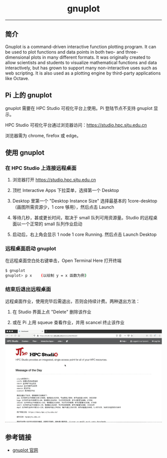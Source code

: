 # <center>gnuplot</center> 

-----

## 简介

Gnuplot is a command-driven interactive function plotting program. It can be used to plot functions and data points in both two- and three-dimensional plots in many different formats. It was originally created to allow scientists and students to visualize mathematical functions and data interactively, but has grown to support many non-interactive uses such as web scripting. It is also used as a plotting engine by third-party applications like Octave.


## Pi 上的 gnuplot

gnuplot 需要在 HPC Studio 可视化平台上使用。Pi 登陆节点不支持 gnuplot 显示。

HPC Studio 可视化平台通过浏览器访问：https://studio.hpc.sjtu.edu.cn

浏览器需为 chrome, firefox 或 edge。


## 使用 gnuplot

### 在 HPC Studio 上连接远程桌面

1. 浏览器打开 https://studio.hpc.sjtu.edu.cn

2. 顶栏 Interactive Apps 下拉菜单，选择第一个 Desktop

3. Desktop 里第一个 "Desktop Instance Size" 选择最基本的 1core-desktop（画图所需资源少，1 core 够用），然后点击 Launch

4. 等待几秒，甚或更长时间，取决于 small 队列可用资源量。Studio 的远程桌面以一个正常的 small 队列作业启动

5. 启动后，右上角会显示 1 node 1 core Running. 然后点击 Launch Desktop

###  远程桌面启动 gnuplot

在远程桌面空白处右键单击，Open Terminal Here 打开终端

```bash
$ gnuplot
gnuplot> p x    (以绘制 y = x 函数为例)
```

###  结束后退出远程桌面

远程桌面作业，使用完毕后需退出，否则会持续计费。两种退出方法：

1. 在 Studio 界面上点 "Delete" 删除该作业

2. 或在 Pi 上用 squeue 查看作业，并用 scancel 终止该作业

![avater](../img/gnuplot.gif)



## 参考链接

- [gnuplot 官网](http://www.gnuplot.info/)

